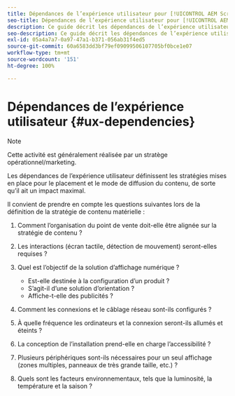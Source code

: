 ```yaml
---
title: Dépendances de l’expérience utilisateur pour [!UICONTROL AEM Screens]
seo-title: Dépendances de l’expérience utilisateur pour [!UICONTROL AEM Screens]
description: Ce guide décrit les dépendances de l’expérience utilisateur pour [!UICONTROL AEM Screens]
seo-description: Ce guide décrit les dépendances de l’expérience utilisateur pour [!UICONTROL AEM Screens]
exl-id: 05a4a7a7-0a97-47a1-b371-056ab31f4ed5
source-git-commit: 60a6583dd3bf79ef09099506107705bf0bce1e07
workflow-type: tm+mt
source-wordcount: '151'
ht-degree: 100%

---
```


# Dépendances de l’expérience utilisateur {#ux-dependencies}

>[!NOTE]
>
>Cette activité est généralement réalisée par un stratège opérationnel/marketing.

Les dépendances de l’expérience utilisateur définissent les stratégies mises en place pour le placement et le mode de diffusion du contenu, de sorte qu’il ait un impact maximal.

Il convient de prendre en compte les questions suivantes lors de la définition de la stratégie de contenu matérielle :

1. Comment l’organisation du point de vente doit-elle être alignée sur la stratégie de contenu ?

1. Les interactions (écran tactile, détection de mouvement) seront-elles requises ?

1. Quel est l’objectif de la solution d’affichage numérique ?

   * Est-elle destinée à la configuration d’un produit ?
   * S’agit-il d’une solution d’orientation ?
   * Affiche-t-elle des publicités ?

1. Comment les connexions et le câblage réseau sont-ils configurés ?

1. À quelle fréquence les ordinateurs et la connexion seront-ils allumés et éteints ?

1. La conception de l’installation prend-elle en charge l’accessibilité ?

1. Plusieurs périphériques sont-ils nécessaires pour un seul affichage (zones multiples, panneaux de très grande taille, etc.) ?

1. Quels sont les facteurs environnementaux, tels que la luminosité, la température et la saison ?
